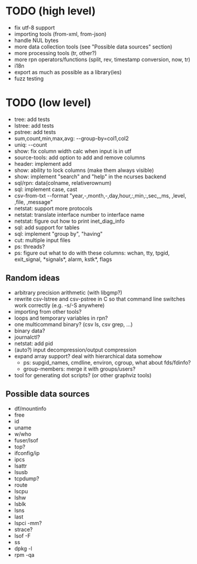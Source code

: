 # TODO (high level)
- fix utf-8 support
- importing tools (from-xml, from-json)
- handle NUL bytes
- more data collection tools (see "Possible data sources" section)
- more processing tools (tr, other?)
- more rpn operators/functions (split, rev, timestamp conversion, now, tr)
- i18n
- export as much as possible as a library(ies)
- fuzz testing

# TODO (low level)
- tree: add tests
- lstree: add tests
- pstree: add tests
- sum,count,min,max,avg: --group-by=col1,col2
- uniq: --count
- show: fix column width calc when input is in utf
- source-tools: add option to add and remove columns
- header: implement add
- show: ability to lock columns (make them always visible)
- show: implement "search" and "help" in the ncurses backend
- sql/rpn: data(colname, relativerownum)
- sql: implement case, cast
- csv-from-txt --format "year,-,month,-,day,hour,:,min,:,sec,\,,ms, ,level, ,file, ,message"
- netstat: support more protocols
- netstat: translate interface number to interface name
- netstat: figure out how to print inet\_diag\_info
- sql: add support for tables
- sql: implement "group by", "having"
- cut: multiple input files
- ps: threads?
- ps: figure out what to do with these columns: wchan, tty, tpgid, exit_signal, \*signals\*, alarm, kstk\*, flags

## Random ideas
- arbitrary precision arithmetic (with libgmp?)
- rewrite csv-lstree and csv-pstree in C so that command line switches work correctly (e.g. -s/-S anywhere)
- importing from other tools?
- loops and temporary variables in rpn?
- one multicommand binary? (csv ls, csv grep, ...)
- binary data?
- journalctl?
- netstat: add pid
- (auto?) input decompression/output compression
- expand array support? deal with hierarchical data somehow
  - ps: supgid_names, cmdline, environ, cgroup, what about fds/fdinfo?
  - group-members: merge it with groups/users?
- tool for generating dot scripts? (or other graphviz tools)

## Possible data sources
- df/mountinfo
- free
- id
- uname
- w/who
- fuser/lsof
- top?
- ifconfig/ip
- ipcs
- lsattr
- lsusb
- tcpdump?
- route
- lscpu
- lshw
- lsblk
- lsns
- last
- lspci -mm?
- strace?
- lsof -F
- ss
- dpkg -l
- rpm -qa
